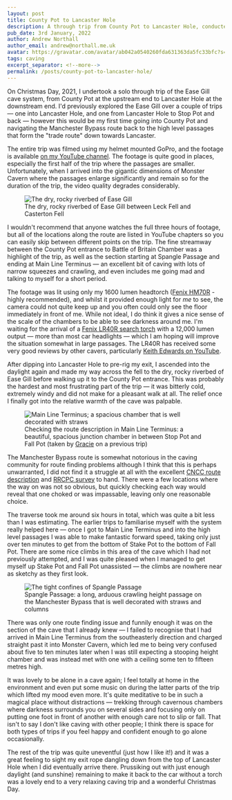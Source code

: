 ```yaml
---
layout: post
title: County Pot to Lancaster Hole
description: A through trip from County Pot to Lancaster Hole, conducted on Christmas Day, 2021.
pub_date: 3rd January, 2022
author: Andrew Northall
author_email: andrew@northall.me.uk
avatar: https://gravatar.com/avatar/ab042a0540260fda631363da5fc33bfc?s=50
tags: caving
excerpt_separator: <!--more-->
permalink: /posts/county-pot-to-lancaster-hole/
---
```


On Christmas Day, 2021, I undertook a solo through trip of the Ease Gill cave system, from County Pot at the upstream end to Lancaster Hole at the downstream end. I'd previously explored the Ease Gill over a couple of trips &mdash; one into Lancaster Hole, and one from Lancaster Hole to Stop Pot and back &mdash; however this would be my first time going into County Pot and navigating the Manchester Bypass route back to the high level passages that form the "trade route" down towards Lancaster.

The entire trip was filmed using my helmet mounted GoPro, and the footage is available [on my YouTube channel](https://www.youtube.com/watch?v=NT5qONvpBYA). The footage is quite good in places, especially the first half of the trip where the passages are smaller. Unfortunately, when I arrived into the gigantic dimensions of Monster Cavern where the passages enlarge significantly and remain so for the duration of the trip, the video quality degrades considerably. 

<!--more-->

<figure class="figure">
    <img src="/images/posts/county_to_lancaster/ease_gill_riverbed.jpg" alt="The dry, rocky riverbed of Ease Gill" class="figure-img img-fluid rounded">
    <figcaption class="text-center figure-caption">The dry, rocky riverbed of Ease Gill between Leck Fell and Casterton Fell</figcaption>
</figure>

I wouldn't recommend that anyone watches the full three hours of footage, but all of the locations along the route are listed in YouTube chapters so you can easily skip between different points on the trip. The fine streamway between the County Pot entrance to Battle of Britain Chamber was a highlight of the trip, as well as the section starting at Spangle Passage and ending at Main Line Terminus &mdash; an excellent bit of caving with lots of narrow squeezes and crawling, and even includes me going mad and talking to myself for a short period.

The footage was lit using only my 1600 lumen headtorch ([Fenix HM70R](https://starlessriver.com/shop/fenix-hm70r/) - highly recommended), and whilst it provided enough light for *me* to see, the camera could not quite keep up and you often could only see the floor immediately in front of me. While not ideal, I do think it gives a nice sense of the scale of the chambers to be able to see darkness around me. I'm waiting for the arrival of a [Fenix LR40R search torch](https://www.amazon.co.uk/gp/product/B07V3ZJXHB/ref=ppx_yo_dt_b_asin_title_o03_s00?ie=UTF8&psc=1) with a 12,000 lumen output &mdash; more than most car headlights &mdash; which I am hoping will improve the situation somewhat in large passages. The LR40R has received some very good reviews by other cavers, particularly [Keith Edwards on YouTube](https://www.youtube.com/watch?v=VH_zf_2xxd8).

After dipping into Lancaster Hole to pre-rig my exit, I ascended into the daylight again and made my way across the fell to the dry, rocky riverbed of Ease Gill before walking up it to the County Pot entrance. This was probably the hardest and most frustrating part of the trip &mdash; it was bitterly cold, extremely windy and did not make for a pleasant walk at all. The relief once I finally got into the relative warmth of the cave was palpable. 

<figure class="figure">
    <img src="/images/posts/county_to_lancaster/main_line_terminus.jpg" alt="Main Line Terminus; a spacious chamber that is well decorated with straws" class="figure-img img-fluid rounded">
    <figcaption class="text-center figure-caption">Checking the route description in Main Line Terminus: a beautiful, spacious junction chamber in between Stop Pot and Fall Pot (taken by <a href="https://www.instagram.com/gruxphot/">Gracie</a> on a previous trip)</figcaption>
</figure>

The Manchester Bypass route is somewhat notorious in the caving community for route finding problems although I think that this is perhaps unwarranted, I did not find it a struggle at all with the excellent [CNCC route description](https://cncc.org.uk/caving/descriptions/) and [RRCPC survey](http://www.rrcpc.org.uk/) to hand. There were a few locations where the way on was not so obvious, but quickly checking each way would reveal that one choked or was impassable, leaving only one reasonable choice.

The traverse took me around six hours in total, which was quite a bit less than I was estimating. The earlier trips to familiarise myself with the system really helped here &mdash; once I got to Main Line Terminus and into the high level passages I was able to make fantastic forward speed, taking only just over ten minutes to get from the bottom of Stake Pot to the bottom of Fall Pot. There are some nice climbs in this area of the cave which I had not previously attempted, and I was quite pleased when I managed to get myself up Stake Pot and Fall Pot unassisted &mdash; the climbs are nowhere near as sketchy as they first look.

<figure class="figure">
    <img src="/images/posts/county_to_lancaster/spangle_passage.jpg" alt="The tight confines of Spangle Passage" class="figure-img img-fluid rounded">
    <figcaption class="text-center figure-caption">Spangle Passage: a long, arduous crawling height passage on the Manchester Bypass that is well decorated with straws and columns</figcaption>
</figure>

There was only one route finding issue and funnily enough it was on the section of the cave that I already knew &mdash; I failed to recognise that I had arrived in Main Line Terminus from the southeasterly direction and charged straight past it into Monster Cavern, which led me to being very confused about five to ten minutes later when I was still expecting a stooping height chamber and was instead met with one with a ceiling some ten to fifteen metres high.

It was lovely to be alone in a cave again; I feel totally at home in the environment and even put some music on during the latter parts of the trip which lifted my mood even more. It's quite meditative to be in such a magical place without distractions &mdash; trekking through cavernous chambers where darkness surrounds you on several sides and focusing only on putting one foot in front of another with enough care not to slip or fall. That isn't to say I don't like caving with other people; I think there is space for both types of trips if you feel happy and confident enough to go alone occasionally.

The rest of the trip was quite uneventful (just how I like it!) and it was a great feeling to sight my exit rope dangling down from the top of Lancaster Hole when I did eventually arrive there. Prussiking out with just enough daylight (and sunshine) remaining to make it back to the car without a torch was a lovely end to a very relaxing caving trip and a wonderful Christmas Day.
